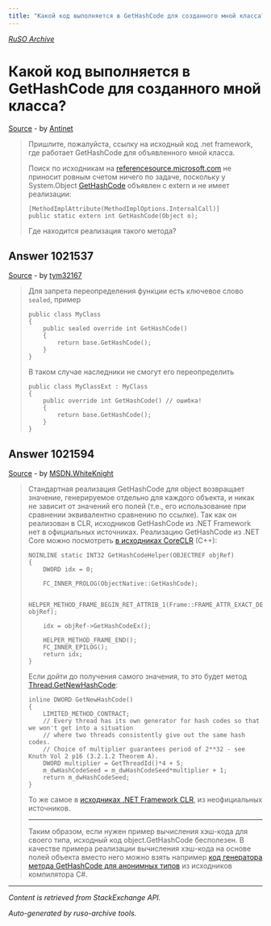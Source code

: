 ```yaml
---
title: "Какой код выполняется в GetHashCode для созданного мной класса?"
---
```

<p><i><a href="https://github.com/MSDN-WhiteKnight/ruso-archive/">RuSO Archive</a></i></p>
<h1>Какой код выполняется в GetHashCode для созданного мной класса?</h1>
<p><a href="https://ru.stackoverflow.com/questions/1021507/%d0%9a%d0%b0%d0%ba%d0%be%d0%b9-%d0%ba%d0%be%d0%b4-%d0%b2%d1%8b%d0%bf%d0%be%d0%bb%d0%bd%d1%8f%d0%b5%d1%82%d1%81%d1%8f-%d0%b2-gethashcode-%d0%b4%d0%bb%d1%8f-%d1%81%d0%be%d0%b7%d0%b4%d0%b0%d0%bd%d0%bd%d0%be%d0%b3%d0%be-%d0%bc%d0%bd%d0%be%d0%b9-%d0%ba%d0%bb%d0%b0%d1%81%d1%81%d0%b0">Source</a> - by <a href="https://ru.stackoverflow.com/users/343969/antinet">Antinet</a></p>
<blockquote>
<p>Пришлите, пожалуйста, ссылку на исходный код .net framework, где работает GetHashCode для объявленного мной класса. </p>

<p>Поиск по исходникам на <a href="https://referencesource.microsoft.com" rel="nofollow noreferrer">referencesource.microsoft.com</a> не приносит ровным счетом ничего по задаче, поскольку у System.Object <a href="https://referencesource.microsoft.com/#mscorlib/system/runtime/compilerservices/runtimehelpers.cs,154" rel="nofollow noreferrer">GetHashCode</a> объявлен с extern и не имеет реализации:</p>

<pre><code>[MethodImplAttribute(MethodImplOptions.InternalCall)]
public static extern int GetHashCode(Object o);
</code></pre>

<p>Где находится реализация такого метода?</p>

</blockquote>
<h2>Answer 1021537</h2>
<p><a href="https://ru.stackoverflow.com/a/1021537/">Source</a> - by <a href="https://ru.stackoverflow.com/users/179763/tym32167">tym32167</a></p>
<blockquote>
<p>Для запрета переопределения функции есть ключевое слово <code>sealed</code>, пример</p>

<pre><code>public class MyClass
{
    public sealed override int GetHashCode()
    {
        return base.GetHashCode();
    }
}
</code></pre>

<p>В таком случае наследники не смогут его переопределить</p>

<pre><code>public class MyClassExt : MyClass
{
    public override int GetHashCode() // ошибка!
    {
        return base.GetHashCode();
    }
}
</code></pre>

</blockquote>
<h2>Answer 1021594</h2>
<p><a href="https://ru.stackoverflow.com/a/1021594/">Source</a> - by <a href="https://ru.stackoverflow.com/users/240512/msdn-whiteknight">MSDN.WhiteKnight</a></p>
<blockquote>
<p>Стандартная реализация GetHashCode для object возвращает значение, генерируемое отдельно для каждого объекта, и никак не зависит от значений его полей (т.е., его использование при сравнении эквивалентно сравнению по ссылке). Так как он реализован в CLR, исходников GetHashCode из .NET Framework нет в официальных источниках. Реализацию GetHashCode из .NET Core можно посмотреть <a href="https://github.com/dotnet/coreclr/blob/master/src/classlibnative/bcltype/objectnative.cpp#L70" rel="nofollow noreferrer">в исходниках CoreCLR</a> (C++):</p>

<pre class="lang-cpp prettyprint-override"><code>NOINLINE static INT32 GetHashCodeHelper(OBJECTREF objRef)
{
    DWORD idx = 0;

    FC_INNER_PROLOG(ObjectNative::GetHashCode);

    HELPER_METHOD_FRAME_BEGIN_RET_ATTRIB_1(Frame::FRAME_ATTR_EXACT_DEPTH|Frame::FRAME_ATTR_CAPTURE_DEPTH_2, objRef);   

    idx = objRef-&gt;GetHashCodeEx();

    HELPER_METHOD_FRAME_END();
    FC_INNER_EPILOG();
    return idx;
}
</code></pre>

<p>Если дойти до получения самого значения, то это будет метод <a href="https://github.com/dotnet/coreclr/blob/master/src/vm/threads.h#L1769" rel="nofollow noreferrer">Thread.GetNewHashCode</a>:</p>

<pre class="lang-cpp prettyprint-override"><code>inline DWORD GetNewHashCode()
{
    LIMITED_METHOD_CONTRACT;
    // Every thread has its own generator for hash codes so that we won't get into a situation
    // where two threads consistently give out the same hash codes.
    // Choice of multiplier guarantees period of 2**32 - see Knuth Vol 2 p16 (3.2.1.2 Theorem A).
    DWORD multiplier = GetThreadId()*4 + 5;
    m_dwHashCodeSeed = m_dwHashCodeSeed*multiplier + 1;
    return m_dwHashCodeSeed;
}
</code></pre>

<p>То же самое в <a href="https://web.archive.org/web/20100826092233/http://www.koders.com/cpp/fidA059682663204D622AA0406F037499FCE5B1BEE9.aspx" rel="nofollow noreferrer">исходниках .NET Framework CLR</a>, из неофициальных источников. </p>

<hr>

<p>Таким образом, если нужен пример вычисления хэш-кода для своего типа, исходный код object.GetHashCode бесполезен. В качестве примера реализации вычисления хэш-кода на основе полей объекта вместо него можно взять например <a href="https://github.com/dotnet/roslyn/blob/master/src/Compilers/CSharp/Portable/Compiler/AnonymousTypeMethodBodySynthesizer.cs#L160" rel="nofollow noreferrer">код генератора метода GetHashCode для анонимных типов</a> из исходников компилятора C#.</p>

</blockquote>
<hr/>
<p><i>Content is retrieved from StackExchange API. </i></p>
<p><i>Auto-generated by ruso-archive tools. </i></p>
